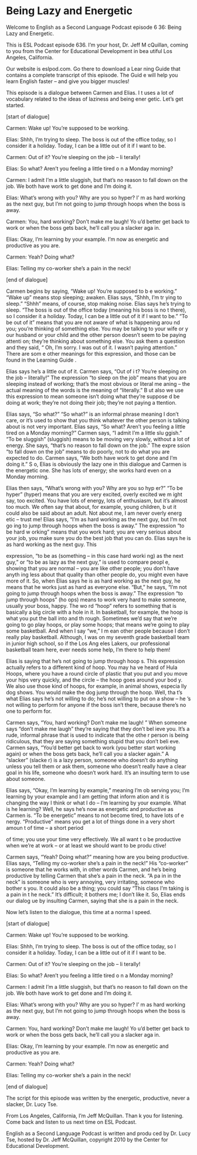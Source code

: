 # Being Lazy and Energetic

Welcome to English as a Second Language Podcast episode 6 36: Being Lazy and Energetic.

This is ESL Podcast episode 636.  I’m your host, Dr. Jeff M cQuillan, coming to you from the Center for Educational Development in bea utiful Los Angeles, California.

Our website is eslpod.com.  Go there to download a Lear ning Guide that contains a complete transcript of this episode.  The Guid e will help you learn English faster – and give you bigger muscles!

This episode is a dialogue between Carmen and Elias.  I t uses a lot of vocabulary related to the ideas of laziness and being ener getic.  Let’s get started.

[start of dialogue]

Carmen:  Wake up!  You’re supposed to be working.

Elias:  Shhh, I’m trying to sleep.  The boss is out of the office today, so I consider it a holiday.  Today, I can be a little out of it if I  want to be.

Carmen:  Out of it?  You’re sleeping on the job – li terally!

Elias:  So what?  Aren’t you feeling a little tired o n a Monday morning?

Carmen:  I admit I’m a little sluggish, but that’s no reason to fall down on the job. We both have work to get done and I’m doing it.

Elias:  What’s wrong with you?  Why are you so hyper?  I’ m as hard working as the next guy, but I’m not going to jump through hoops when the boss is away.

Carmen:  You, hard working?  Don’t make me laugh!  Yo u’d better get back to work or when the boss gets back, he’ll call you a slacker aga in.

Elias:  Okay, I’m learning by your example.  I’m now as energetic and productive as you are.

Carmen:  Yeah?  Doing what?

Elias:  Telling my co-worker she’s a pain in the neck!

 [end of dialogue]

Carmen begins by saying, “Wake up!  You’re supposed to b e working.”  “Wake up” means stop sleeping; awaken.  Elias says, “Shhh, I’m tr ying to sleep.” “Shhh” means, of course, stop making noise.  Elias says he’s trying to sleep. “The boss is out of the office today (meaning his boss is no t there), so I consider it a holiday.  Today, I can be a little out of it if I  want to be.”  “To be out of it” means that you are not aware of what is happening arou nd you; you’re thinking of something else.  You may be talking to your wife or y our husband or your child and the other person doesn’t seem to be paying attenti on; they’re thinking about something else.  You ask them a question and they said, “ Oh, I’m sorry.  I was out of it.  I wasn’t paying attention.”  There are som e other meanings for this expression, and those can be found in the Learning Guide .

Elias says he’s a little out of it.  Carmen says, “Out of i t?  You’re sleeping on the job – literally!”  The expression “to sleep on the job” means that you are sleeping instead of working; that’s the most obvious or literal me aning – the actual meaning of the words is the meaning of “literally.”  B ut also we use this expression to mean someone isn’t doing what they’re suppose d be doing at work; they’re not doing their job; they’re not paying a ttention.

Elias says, “So what?”  “So what?” is an informal phrase  meaning I don’t care, or it’s used to show that you think whatever the other person  is talking about is not very important.  Elias says, “So what?  Aren’t you feeling  a little tired on a Monday morning?”  Carmen says, “I admit I’m a little slu ggish.”  “To be sluggish” (sluggish) means to be moving very slowly, without a lot of  energy.  She says, “that’s no reason to fall down on the job.”  The expre ssion “to fall down on the job” means to do poorly, not to do what you are expected  to do.  Carmen says, “We both have work to get done and I’m doing it.”  S o, Elias is obviously the lazy one in this dialogue and Carmen is the energetic one.  She has lots of energy; she works hard even on a Monday morning.

Elias then says, “What’s wrong with you?  Why are you so hyp er?”  “To be hyper” (hyper) means that you are very excited, overly excited we m ight say, too excited.  You have lots of energy, lots of enthusiasm, but  it’s almost too much. We often say that about, for example, young children, b ut it could also be said about an adult.  Not about me, I am never overly energ etic – trust me!  Elias says, “I’m as hard working as the next guy, but I’m not go ing to jump through hoops when the boss is away.”  The expression “to be hard w orking” means that you work hard; you are very serious about your job, you make sure you do the best job that you can do.  Elias says he is as hard working as the next guy.  This

 expression, “to be as (something – in this case hard worki ng) as the next guy,” or “to be as lazy as the next guy,” is used to compare peopl e, showing that you are normal – you are like other people; you don’t have anyth ing less about that quality than other people do, you might even have more of it.  So, when Elias says he is as hard working as the next guy, he means that he works just as hard as everyone else.  “But,” he says, “I’m not going to jump through hoops when the boss is away.”  The expression “to jump through hoops” (ho ops) means to work very hard to make someone, usually your boss, happy.  The wo rd “hoop” refers to something that is basically a big circle with a hole in  it.  In basketball, for example, the hoop is what you put the ball into and th rough.  Sometimes we’d say that we’re going to go play hoops, or play some hoops;  that means we’re going to play some basketball.  And when I say “we,” I m ean other people because I don’t really play basketball.  Although, I was on my seventh grade basketball team in junior high school, so if the Los Ang eles Lakers, our professional basketball team here, ever needs some help, I’m there to help them!

Elias is saying that he’s not going to jump through hoop s.  This expression actually refers to a different kind of hoop.  You may ha ve heard of Hula Hoops, where you have a round circle of plastic that you put and  you move your hips very quickly, and the circle – the hoop goes around your bod y.  We also use those kind of hoops, for example, in animal shows, especia lly dog shows.  You would make the dog jump through the hoop.  Well, tha t’s what Elias says he’s not willing to do; he’s not willing to put on a show – he ’s not willing to perform for anyone if the boss isn’t there, because there’s no one to  perform for.

Carmen says, “You, hard working?  Don’t make me laugh! ”  When someone says “don’t make me laugh” they’re saying that they don’t bel ieve you.  It’s a rude, informal phrase that is used to indicate that the othe r person is being ridiculous, that they are saying something stupid that you don’t beli eve.  Carmen says, “You’d better get back to work (you better start working  again) or when the boss gets back, he’ll call you a slacker again.”  A “slacker” (slacke r) is a lazy person, someone who doesn’t do anything unless you tell them or ask them, someone who doesn’t really have a clear goal in his life, someone  who doesn’t work hard. It’s an insulting term to use about someone.

Elias says, “Okay, I’m learning by example,” meaning I’m ob serving you; I’m learning by your example and I am getting that inform ation and it is changing the way I think or what I do – I’m learning by your example.   What is he learning? Well, he says he’s now as energetic and productive as Carmen  is.  “To be energetic” means to not become tired, to have lots of e nergy.  “Productive” means you get a lot of things done in a very short amoun t of time – a short period

 of time; you use your time very effectively.  We all want t o be productive when we’re at work – or at least we should want to be produ ctive!

Carmen says, “Yeah?  Doing what?” meaning how are you  being productive. Elias says, “Telling my co-worker she’s a pain in the neck!”  His “co-worker” is someone that he works with, in other words Carmen, and he’s being productive by telling Carmen that she’s a pain in the neck.  “A pa in in the neck” is someone who is very annoying, very irritating, someone who bother s you.  It could also be a thing; you could say “This class I’m taking is a pain in t he neck.”  It’s difficult; it bothers me; I don’t like it.  So, Elias ends our dialog ue by insulting Carmen, saying that she is a pain in the neck.

Now let’s listen to the dialogue, this time at a norma l speed.

[start of dialogue]

Carmen:  Wake up!  You’re supposed to be working.

Elias:  Shhh, I’m trying to sleep.  The boss is out of the office today, so I consider it a holiday.  Today, I can be a little out of it if I  want to be.

Carmen:  Out of it?  You’re sleeping on the job – li terally!

Elias:  So what?  Aren’t you feeling a little tired o n a Monday morning?

Carmen:  I admit I’m a little sluggish, but that’s no reason to fall down on the job. We both have work to get done and I’m doing it.

Elias:  What’s wrong with you?  Why are you so hyper?  I’ m as hard working as the next guy, but I’m not going to jump through hoops when the boss is away.

Carmen:  You, hard working?  Don’t make me laugh!  Yo u’d better get back to work or when the boss gets back, he’ll call you a slacker aga in.

Elias:  Okay, I’m learning by your example.  I’m now as energetic and productive as you are.

Carmen:  Yeah?  Doing what?

Elias:  Telling my co-worker she’s a pain in the neck!

[end of dialogue]

 The script for this episode was written by the energetic, productive, never a slacker, Dr. Lucy Tse.

From Los Angeles, California, I’m Jeff McQuillan.  Than k you for listening.  Come back and listen to us next time on ESL Podcast.

English as a Second Language Podcast is written and produ ced by Dr. Lucy Tse, hosted by Dr. Jeff McQuillan, copyright 2010 by the Center  for Educational Development.

